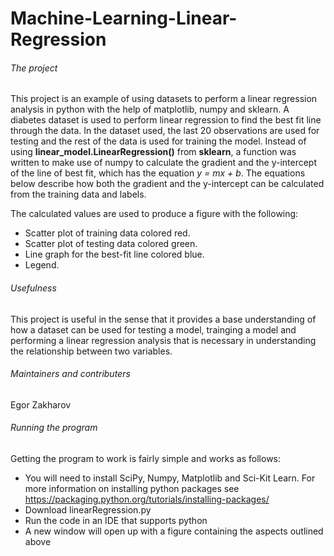 # Machine-Learning-Linear-Regression

###### The project

This project is an example of using datasets to perform a linear regression analysis in python with the help of matplotlib, numpy and sklearn. A diabetes dataset is used to perform linear regression to find the best fit line through the data. In the dataset used, the last 20 observations are used for testing and the rest of the data is used for training the model. Instead of using **linear_model.LinearRegression()** from **sklearn**, a function was written to make use of numpy to calculate the gradient and the y-intercept of the line of best fit, which has the equation _y = mx + b_. The equations below describe how both the gradient and the y-intercept can be calculated from the training data and labels. 

The calculated values are used to produce a figure with the following:
* Scatter plot of training data colored red.
* Scatter plot of testing data colored green.
* Line graph for the best-fit line colored blue.
* Legend.

###### Usefulness

This project is useful in the sense that it provides a base understanding of how a dataset can be used for testing a model, trainging a model and performing a linear regression analysis that is necessary in understanding the relationship between two variables.

###### Maintainers and contributers 

Egor Zakharov

###### Running the program

Getting the program to work is fairly simple and works as follows:

* You will need to install SciPy, Numpy, Matplotlib and Sci-Kit Learn. For more information on installing python packages see https://packaging.python.org/tutorials/installing-packages/
* Download linearRegression.py
* Run the code in an IDE that supports python
* A new window will open up with a figure containing the aspects outlined above
